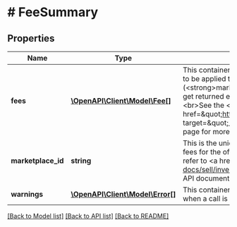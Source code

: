 # # FeeSummary

## Properties

Name | Type | Description | Notes
------------ | ------------- | ------------- | -------------
**fees** | [**\OpenAPI\Client\Model\Fee[]**](Fee.md) | This container is an array of listing fees that can be expected to be applied to an offer on the specified eBay marketplace (&lt;strong&gt;marketplaceId&lt;/strong&gt; value). Many fee types will get returned even when they are &lt;code&gt;0.0&lt;/code&gt;.&lt;br&gt;&lt;br&gt;See the &lt;a href&#x3D;\&quot;https://pages.ebay.com/help/sell/fees.html \&quot; target&#x3D;\&quot;_blank\&quot;&gt;Standard selling fees&lt;/a&gt; help page for more information on listing fees. | [optional]
**marketplace_id** | **string** | This is the unique identifier of the eBay site for which  listing fees for the offer are applicable. For implementation help, refer to &lt;a href&#x3D;&#39;https://developer.ebay.com/api-docs/sell/inventory/types/slr:MarketplaceEnum&#39;&gt;eBay API documentation&lt;/a&gt; | [optional]
**warnings** | [**\OpenAPI\Client\Model\Error[]**](Error.md) | This container will contain an array of errors and/or warnings when a call is made, and errors and/or warnings occur. | [optional]

[[Back to Model list]](../../README.md#models) [[Back to API list]](../../README.md#endpoints) [[Back to README]](../../README.md)
